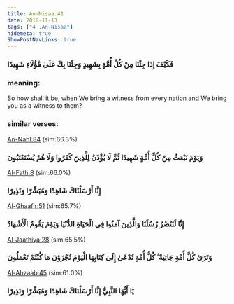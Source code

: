 ```yaml
---
title: An-Nisaa:41
date: 2018-11-13
tags: ["4 .An-Nisaa"]
hidemeta: true 
ShowPostNavLinks: true 
---
```

### فَكَيْفَ إِذَا جِئْنَا مِنْ كُلِّ أُمَّةٍ بِشَهِيدٍ وَجِئْنَا بِكَ عَلَىٰ هَٰؤُلَاءِ شَهِيدًا
### meaning: 
So how shall it be, when We bring a witness from every nation and We bring you as a witness to them?
### similar verses: 

[An-Nahl:84](/16/84) (sim:66.3%)

### وَيَوْمَ نَبْعَثُ مِنْ كُلِّ أُمَّةٍ شَهِيدًا ثُمَّ لَا يُؤْذَنُ لِلَّذِينَ كَفَرُوا وَلَا هُمْ يُسْتَعْتَبُونَ

[Al-Fath:8](/48/8) (sim:66.0%)

### إِنَّا أَرْسَلْنَاكَ شَاهِدًا وَمُبَشِّرًا وَنَذِيرًا

[Al-Ghaafir:51](/40/51) (sim:65.7%)

### إِنَّا لَنَنْصُرُ رُسُلَنَا وَالَّذِينَ آمَنُوا فِي الْحَيَاةِ الدُّنْيَا وَيَوْمَ يَقُومُ الْأَشْهَادُ

[Al-Jaathiya:28](/45/28) (sim:65.5%)

### وَتَرَىٰ كُلَّ أُمَّةٍ جَاثِيَةً ۚ كُلُّ أُمَّةٍ تُدْعَىٰ إِلَىٰ كِتَابِهَا الْيَوْمَ تُجْزَوْنَ مَا كُنْتُمْ تَعْمَلُونَ

[Al-Ahzaab:45](/33/45) (sim:61.0%)

### يَا أَيُّهَا النَّبِيُّ إِنَّا أَرْسَلْنَاكَ شَاهِدًا وَمُبَشِّرًا وَنَذِيرًا
